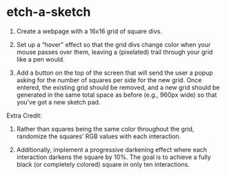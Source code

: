 # etch-a-sketch

1. Create a webpage with a 16x16 grid of square divs.

2. Set up a “hover” effect so that the grid divs change color when your mouse passes over them, leaving a (pixelated) trail through your grid like a pen would.

3. Add a button on the top of the screen that will send the user a popup asking for the number of squares per side for the new grid. Once entered, the existing grid should be removed, and a new grid should be generated in the same total space as before (e.g., 960px wide) so that you’ve got a new sketch pad.

Extra Credit:

1. Rather than squares being the same color throughout the grid, randomize the squares’ RGB values with each interaction.

2. Additionally, implement a progressive darkening effect where each interaction darkens the square by 10%. The goal is to achieve a fully black (or completely colored) square in only ten interactions.